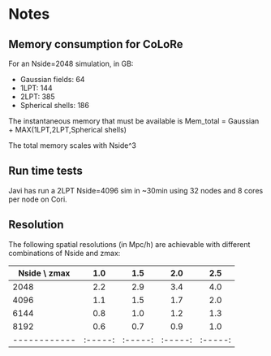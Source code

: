 # Notes


## Memory consumption for CoLoRe
For an Nside=2048 simulation, in GB:
* Gaussian fields: 64
* 1LPT: 144
* 2LPT: 385
* Spherical shells: 186

The instantaneous memory that must be available is Mem_total = Gaussian + MAX(1LPT,2LPT,Spherical shells)

The total memory scales with Nside^3


## Run time tests
Javi has run a 2LPT Nside=4096 sim in ~30min using 32 nodes and 8 cores per node on Cori.


## Resolution
The following spatial resolutions (in Mpc/h) are achievable with different combinations of Nside and zmax:

| Nside \ zmax |  1.0  |  1.5  |  2.0  |  2.5  |
| ------------ |:-----:|:-----:|:-----:|:-----:|
|  2048        | 2.2   |  2.9  |  3.4  |  4.0  |
|  4096        | 1.1   |  1.5  |  1.7  |  2.0  |
|  6144        | 0.8   |  1.0  |  1.2  |  1.3  |
|  8192        | 0.6   |  0.7  |  0.9  |  1.0  |
| ------------ |:-----:|:-----:|:-----:|:-----:|

